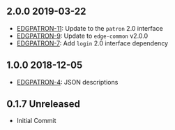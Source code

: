 ## 2.0.0 2019-03-22
 * [EDGPATRON-11](https://issues.folio.org/browse/EDGPATRON-11): Update to the `patron` 2.0 interface
 * [EDGPATRON-9](https://issues.folio.org/browse/EDGPATRON-9): Update to `edge-common` v2.0.0
 * [EDGPATRON-7](https://issues.folio.org/browse/EDGPATRON-7): Add `login` 2.0 interface dependency

## 1.0.0 2018-12-05
 * [EDGPATRON-4](https://issues.folio.org/browse/EDGPATRON-4): JSON descriptions

## 0.1.7 Unreleased
 * Initial Commit
